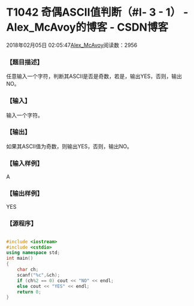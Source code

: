 # T1042 奇偶ASCII值判断（#Ⅰ- 3 - 1） - Alex_McAvoy的博客 - CSDN博客





2018年02月05日 02:05:47[Alex_McAvoy](https://me.csdn.net/u011815404)阅读数：2956








### 【题目描述】






任意输入一个字符，判断其ASCII是否是奇数，若是，输出YES，否则，输出NO。

### 【输入】





输入一个字符。


### 【输出】






如果其ASCII值为奇数，则输出YES，否则，输出NO。


### 【输入样例】

A


### 【输出样例】

YES

### 【源程序】


```cpp

```

```cpp
#include <iostream> 
#include <cstdio>
using namespace std;  
int main()  
{  
    char ch;  
    scanf("%c",&ch);
    if (ch%2 == 0) cout << "NO" << endl;  
    else cout << "YES" << endl;  
    return 0;  
}
```




